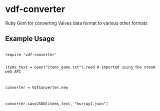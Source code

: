 # vdf-converter
Ruby Gem for converting Valves data format to various other formats

<h2>Example Usage</h2>

<code>
require 'vdf-converter'

items_text = open("items_game.txt").read # imported using the steam web API

converter = VdfConverter.new

converter.saveJSON(items_text, "hurray2.json")

</code>

